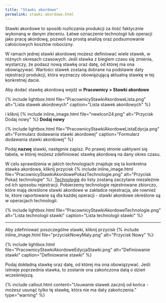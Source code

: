 ```yaml
---
title: "Stawki akordowe"
permalink: stawki-akordowe.html
---
```


Stawki akordowe to sposób rozliczania produkcji za ilość faktycznie wykonaną w danym zleceniu. Łatwe oznaczenie technologii lub operacji jako pracę akordową, pozwoli na prostą analizę oraz podsumowanie całościowych kosztów robocizny.

W ramach jednej stawki akordowej możesz definiować wiele stawek, w różnych okresach czasowych. Jeśli stawka z biegiem czasu się zmienia, wystarczy, że podasz nową stawkę oraz datę, od której ma ona obowiązywać. Wartości stawek zostaną dobrane na podstawie daty rejestracji produkcji, która wyznaczy obowiązującą aktualną stawkę w tej konkretnej dacie.

Aby dodać stawkę akordową wejdź w **Pracownicy > Stawki akordowe**

{% include lightbox.html file="PracownicyStawkiAkordoweLista.png" alt="Lista stawek akordowych" caption="Lista stawek akordowych" %} 

i kliknij {% include inline_image.html file="newIcon24.png" alt="Przycisk Dodaj nowy" %} **Dodaj nowy**  

{% include lightbox.html file="PracownicyStawkiAkordoweListaEdycja.png" alt="Formularz dodawania stawki akordowej" caption="Formularz dodawania stawki akordowej" %} 

Podaj **nazwę** stawki, następnie zapisz. Po prawej stronie uaktywni się tabela, w której możesz zdefiniować stawkę akordową na dany okres czasu. 

W celu sprawdzenia w jakich technologiach znajduje się ta konkretna stawka akordowa, kliknij przycisk {% include inline_image.html file="PracownicyStawkiAkordowePokazTechnologie.png" alt="Przycisk Pokaż technologie" %}. [Technologie](/technologie-szczegoly) do listy zostaną zaczytane niezależnie od ich sposobu rejestracji. Pobierzemy technologie rejestrowane zbiorczo, które mają określone stawki akordowe w zakładce rejestracja, ale rownież te, ktore raportowane są dla każdej operacji - stawki akordowe określone są w operacjach technologii.

{% include lightbox.html file="PracownicyStawkiAkordoweTechnologie.png" alt="Lista technologii stawki" caption="Lista technologii stawki" %} 

---

Aby zdefiniować poszczególne stawki, kliknij przycisk {% include inline_image.html file="przyciskNowyMaly.png" alt="Przycisk Nowy" %}:

{% include lightbox.html file="PracownicyStawkiAkordoweEdycjaStawki.png" alt="Definiowanie stawki" caption="Definiowanie stawki" %} 

Podaj dokładną stawkę oraz datę, od której ma ona obowiązywać. Jeśli istnieje poprzednia stawka, to zostanie ona zakończona datą o dzień wcześniejszą.

{% include callout.html content="Usuwanie stawek zacznij od końca - możesz usunąć tylko tę stawkę, która nie ma daty zakończenia." type="warning" %}
